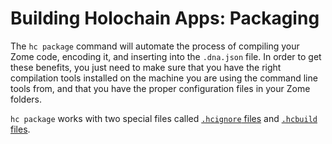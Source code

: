 # Building Holochain Apps: Packaging

The `hc package` command will automate the process of compiling your Zome code, encoding it, and inserting into the `.dna.json` file. In order to get these benefits, you just need to make sure that you have the right compilation tools installed on the machine you are using the command line tools from, and that you have the proper configuration files in your Zome folders.

`hc package` works with two special files called [`.hcignore` files](./hcignore_files.md) and [`.hcbuild` files](./build_files.md).
